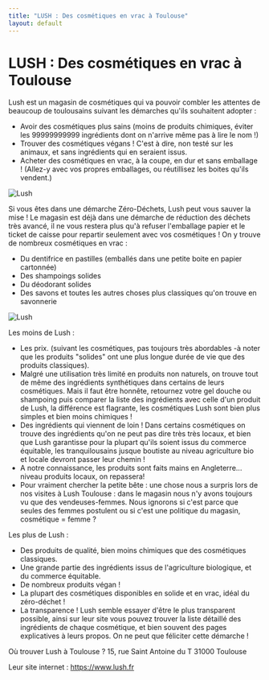 ```yaml
---
title: "LUSH : Des cosmétiques en vrac à Toulouse"
layout: default
---
```


# LUSH : Des cosmétiques en vrac à Toulouse

Lush est un magasin de cosmétiques qui va pouvoir combler les attentes de beaucoup de toulousains suivant les démarches qu'ils souhaitent adopter :

- Avoir des cosmétiques plus sains (moins de produits chimiques, éviter les 99999999999 ingrédients dont on n'arrive même pas à lire le nom !)
- Trouver des cosmétiques végans ! C'est à dire, non testé sur les animaux, et sans ingrédients qui en seraient issus.
- Acheter des cosmétiques en vrac, à la coupe, en dur et sans emballage ! (Allez-y avec vos propres emballages, ou réutillisez les boites qu'ils vendent.)

![Lush](http://i57.servimg.com/u/f57/14/13/54/94/lush-110.jpg)

Si vous êtes dans une démarche Zéro-Déchets, Lush peut vous sauver la mise ! Le magasin est déjà dans une démarche de réduction des déchets très avancé, il ne vous restera plus qu'à refuser l'emballage papier et le ticket de caisse pour repartir seulement avec vos cosmétiques ! On y trouve de nombreux cosmétiques en vrac :

- Du dentifrice en pastilles (emballés dans une petite boite en papier cartonnée)
- Des shampoings solides
- Du déodorant solides
- Des savons et toutes les autres choses plus classiques qu'on trouve en savonnerie

![Lush](http://i57.servimg.com/u/f57/14/13/54/94/lush-210.jpg)

Les moins de Lush :

- Les prix. (suivant les cosmétiques, pas toujours très abordables -à noter que les produits "solides" ont une plus longue durée de vie que des produits classiques).
- Malgré une utilisation très limité en produits non naturels, on trouve tout de même des ingrédients synthétiques dans certains de leurs cosmétiques. Mais il faut être honnête, retournez votre gel douche ou shampoing puis comparer la liste des ingrédients avec celle d'un produit de Lush, la différence est flagrante, les cosmétiques Lush sont bien plus simples et bien moins chimiques !
- Des ingrédients qui viennent de loin ! Dans certains cosmétiques on trouve des ingrédients qu'on ne peut pas dire très très locaux, et bien que Lush garantisse pour la plupart qu'ils soient issus du commerce équitable, les tranquilousains jusque boutiste au niveau agriculture bio et locale devront passer leur chemin !
- A notre connaissance, les produits sont faits mains en Angleterre... niveau produits locaux, on repassera!
- Pour vraiment chercher la petite bête : une chose nous a surpris lors de nos visites à Lush Toulouse : dans le magasin nous n'y avons toujours vu que des vendeuses-femmes. Nous ignorons si c'est parce que seules des femmes postulent ou si c'est une politique du magasin, cosmétique = femme ? 


Les plus de Lush :

- Des produits de qualité, bien moins chimiques que des cosmétiques classiques.
- Une grande partie des ingrédients issus de l'agriculture biologique, et du commerce équitable.
- De nombreux produits végan !
- La plupart des cosmétiques disponibles en solide et en vrac, idéal du zéro-déchet !
- La transparence ! Lush semble essayer d'être le plus transparent possible, ainsi sur leur site vous pouvez trouver la liste détaillé des ingrédients de chaque cosmétique, et bien souvent des pages explicatives à leurs propos. On ne peut que féliciter cette démarche !


Où trouver Lush à Toulouse ?
15, rue Saint Antoine du T
31000 Toulouse

Leur site internet : https://www.lush.fr
